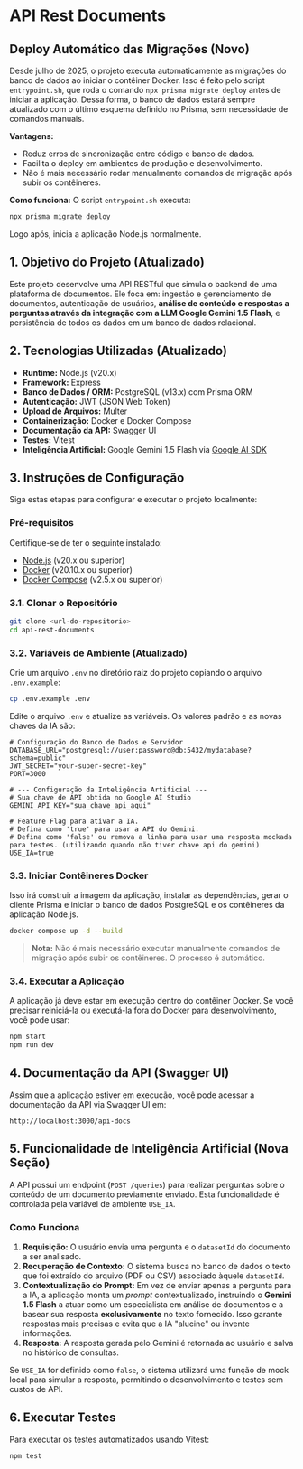 # API Rest Documents

## Deploy Automático das Migrações (Novo)

Desde julho de 2025, o projeto executa automaticamente as migrações do banco de dados ao iniciar o contêiner Docker. Isso é feito pelo script `entrypoint.sh`, que roda o comando `npx prisma migrate deploy` antes de iniciar a aplicação. Dessa forma, o banco de dados estará sempre atualizado com o último esquema definido no Prisma, sem necessidade de comandos manuais.

**Vantagens:**
- Reduz erros de sincronização entre código e banco de dados.
- Facilita o deploy em ambientes de produção e desenvolvimento.
- Não é mais necessário rodar manualmente comandos de migração após subir os contêineres.

**Como funciona:**
O script `entrypoint.sh` executa:

```sh
npx prisma migrate deploy
```
Logo após, inicia a aplicação Node.js normalmente.

## 1\. Objetivo do Projeto (Atualizado)

Este projeto desenvolve uma API RESTful que simula o backend de uma plataforma de documentos. Ele foca em: ingestão e gerenciamento de documentos, autenticação de usuários, **análise de conteúdo e respostas a perguntas através da integração com a LLM Google Gemini 1.5 Flash**, e persistência de todos os dados em um banco de dados relacional.

## 2\. Tecnologias Utilizadas (Atualizado)

  * **Runtime:** Node.js (v20.x)
  * **Framework:** Express
  * **Banco de Dados / ORM:** PostgreSQL (v13.x) com Prisma ORM
  * **Autenticação:** JWT (JSON Web Token)
  * **Upload de Arquivos:** Multer
  * **Containerização:** Docker e Docker Compose
  * **Documentação da API:** Swagger UI
  * **Testes:** Vitest
  * **Inteligência Artificial:** Google Gemini 1.5 Flash via [Google AI SDK](https://www.npmjs.com/package/@google/generative-ai)

## 3\. Instruções de Configuração

Siga estas etapas para configurar e executar o projeto localmente:

### Pré-requisitos

Certifique-se de ter o seguinte instalado:

  * [Node.js](https://nodejs.org/en/) (v20.x ou superior)
  * [Docker](https://www.docker.com/get-started) (v20.10.x ou superior)
  * [Docker Compose](https://docs.docker.com/compose/install/) (v2.5.x ou superior)

### 3.1. Clonar o Repositório

```bash
git clone <url-do-repositorio>
cd api-rest-documents
```

### 3.2. Variáveis de Ambiente (Atualizado)

Crie um arquivo `.env` no diretório raiz do projeto copiando o arquivo `.env.example`:

```bash
cp .env.example .env
```

Edite o arquivo `.env` e atualize as variáveis. Os valores padrão e as novas chaves da IA são:

```env
# Configuração do Banco de Dados e Servidor
DATABASE_URL="postgresql://user:password@db:5432/mydatabase?schema=public"
JWT_SECRET="your-super-secret-key"
PORT=3000

# --- Configuração da Inteligência Artificial ---
# Sua chave de API obtida no Google AI Studio
GEMINI_API_KEY="sua_chave_api_aqui" 

# Feature Flag para ativar a IA. 
# Defina como 'true' para usar a API do Gemini.
# Defina como 'false' ou remova a linha para usar uma resposta mockada para testes. (utilizando quando não tiver chave api do gemini)
USE_IA=true
```

### 3.3. Iniciar Contêineres Docker

Isso irá construir a imagem da aplicação, instalar as dependências, gerar o cliente Prisma e iniciar o banco de dados PostgreSQL e os contêineres da aplicação Node.js.

```bash
docker compose up -d --build
```

> **Nota:** Não é mais necessário executar manualmente comandos de migração após subir os contêineres. O processo é automático.

### 3.4. Executar a Aplicação

A aplicação já deve estar em execução dentro do contêiner Docker. Se você precisar reiniciá-la ou executá-la fora do Docker para desenvolvimento, você pode usar:

```bash
npm start
npm run dev
```

## 4\. Documentação da API (Swagger UI)

Assim que a aplicação estiver em execução, você pode acessar a documentação da API via Swagger UI em:

`http://localhost:3000/api-docs`

## 5\. Funcionalidade de Inteligência Artificial (Nova Seção)

A API possui um endpoint (`POST /queries`) para realizar perguntas sobre o conteúdo de um documento previamente enviado. Esta funcionalidade é controlada pela variável de ambiente `USE_IA`.

### Como Funciona

1.  **Requisição:** O usuário envia uma pergunta e o `datasetId` do documento a ser analisado.
2.  **Recuperação de Contexto:** O sistema busca no banco de dados o texto que foi extraído do arquivo (PDF ou CSV) associado àquele `datasetId`.
3.  **Contextualização do Prompt:** Em vez de enviar apenas a pergunta para a IA, a aplicação monta um *prompt* contextualizado, instruindo o **Gemini 1.5 Flash** a atuar como um especialista em análise de documentos e a basear sua resposta **exclusivamente** no texto fornecido. Isso garante respostas mais precisas e evita que a IA "alucine" ou invente informações.
4.  **Resposta:** A resposta gerada pelo Gemini é retornada ao usuário e salva no histórico de consultas.

Se `USE_IA` for definido como `false`, o sistema utilizará uma função de mock local para simular a resposta, permitindo o desenvolvimento e testes sem custos de API.

## 6\. Executar Testes

Para executar os testes automatizados usando Vitest:

```bash
npm test
```